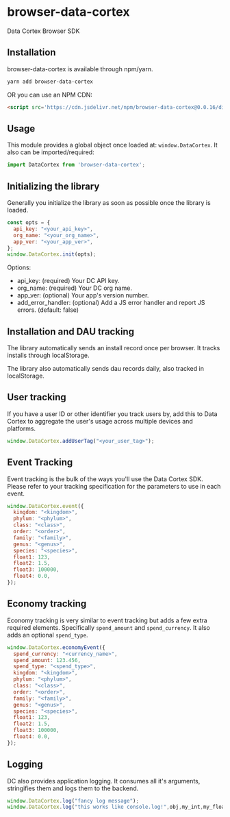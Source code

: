 # browser-data-cortex

Data Cortex Browser SDK

## Installation

browser-data-cortex is available through npm/yarn.

```bash
yarn add browser-data-cortex
```

OR you can use an NPM CDN:

```html
<script src='https://cdn.jsdelivr.net/npm/browser-data-cortex@0.0.16/dist/browser-data-cortex.min.js'></script>
```

## Usage

This module provides a global object once loaded at: `window.DataCortex`.
It also can be imported/required:

```javascript
import DataCortex from 'browser-data-cortex';
```

## Initializing the library

Generally you initialize the library as soon as possible once the library is loaded.

```javascript
const opts = {
  api_key: "<your_api_key>",
  org_name: "<your_org_name>",
  app_ver: "<your_app_ver>",
};
window.DataCortex.init(opts);
```

Options:

* api_key: (required) Your DC API key.
* org_name: (required) Your DC org name.
* app_ver: (optional) Your app's version number.
* add_error_handler: (optional) Add a JS error handler and report JS errors. (default: false)

## Installation and DAU tracking

The library automatically sends an install record once per browser.  It tracks
installs through localStorage.

The library also automatically sends dau records daily, also tracked in
localStorage.

## User tracking

If you have a user ID or other identifier you track users by, add this to
Data Cortex to aggregate the user's usage across multiple devices and platforms.

```javascript
window.DataCortex.addUserTag("<your_user_tag>");
```

## Event Tracking
Event tracking is the bulk of the ways you'll use the Data Cortex SDK.  Please
refer to your tracking specification for the parameters to use in each event.

```javascript
window.DataCortex.event({
  kingdom: "<kingdom>",
  phylum: "<phylum>",
  class: "<class>",
  order: "<order>",
  family: "<family>",
  genus: "<genus>",
  species: "<species>",
  float1: 123,
  float2: 1.5,
  float3: 100000,
  float4: 0.0,
});
```

## Economy tracking
Economy tracking is very similar to event tracking but adds a few extra
required elements.  Specifically `spend_amount` and `spend_currency`.  It also
adds an optional `spend_type`.

```javascript
window.DataCortex.economyEvent({
  spend_currency: "<currency_name>",
  spend_amount: 123.456,
  spend_type: "<spend_type>",
  kingdom: "<kingdom>",
  phylum: "<phylum>",
  class: "<class>",
  order: "<order>",
  family: "<family>",
  genus: "<genus>",
  species: "<species>",
  float1: 123,
  float2: 1.5,
  float3: 100000,
  float4: 0.0,
});
```

## Logging
DC also provides application logging.  It consumes all it's arguments, stringifies
them and logs them to the backend.

```javascript
window.DataCortex.log("fancy log message");
window.DataCortex.log("this works like console.log!",obj,my_int,my_float,my_string);
```

